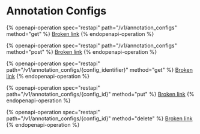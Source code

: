 # Annotation Configs

{% openapi-operation spec="restapi" path="/v1/annotation_configs" method="get" %}
[Broken link](broken-reference)
{% endopenapi-operation %}

{% openapi-operation spec="restapi" path="/v1/annotation_configs" method="post" %}
[Broken link](broken-reference)
{% endopenapi-operation %}

{% openapi-operation spec="restapi" path="/v1/annotation_configs/{config_identifier}" method="get" %}
[Broken link](broken-reference)
{% endopenapi-operation %}

{% openapi-operation spec="restapi" path="/v1/annotation_configs/{config_id}" method="put" %}
[Broken link](broken-reference)
{% endopenapi-operation %}

{% openapi-operation spec="restapi" path="/v1/annotation_configs/{config_id}" method="delete" %}
[Broken link](broken-reference)
{% endopenapi-operation %}
